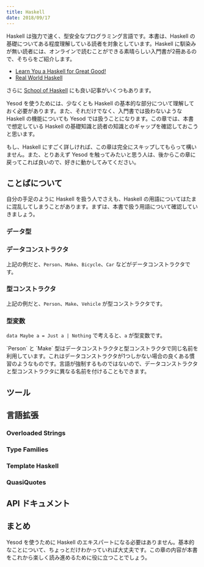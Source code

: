 ```yaml
---
title: Haskell
date: 2018/09/17
---
```


Haskell は強力で速く、型安全なプログラミング言語です。本書は、Haskell の基礎についてある程度理解している読者を対象としています。Haskell に馴染みが無い読者には、オンラインで読むことができる素晴らしい入門書が2冊あるので、そちらをご紹介します。

- [Learn You a Haskell for Great Good!](http://learnyouahaskell.com/)
- [Real World Haskell](http://book.realworldhaskell.org/read/)

さらに [School of Haskell](https://www.fpcomplete.com/introduction-to-haskell) にも良い記事がいくつもあります。

Yesod を使うためには、少なくとも Haskell の基本的な部分について理解しておく必要があります。また、それだけでなく、入門書では扱わないような Haskell の機能についても Yesod では扱うことになります。この章では、本書で想定している Haskell の基礎知識と読者の知識とのギャップを確認しておこうと思います。

もし、Haskell にすごく詳しければ、この章は完全にスキップしてもらって構いません。また、とりあえず Yesod を触ってみたいと思う人は、後からこの章に戻ってこれば良いので、好きに動かしてみてください。

## ことばについて

自分の手足のように Haskell を扱う人でさえも、Haskell の用語についてはたまに混乱してしまうことがあります。まずは、本書で扱う用語について確認していきましょう。

### データ型

### データコンストラクタ

上記の例だと、`Person`、`Make`、`Bicycle`、`Car` などがデータコンストラクタです。

### 型コンストラクタ

上記の例だと、`Person`、`Make`、`Vehicle` が型コンストラクタです。

### 型変数

`data Maybe a = Just a | Nothing` で考えると、`a` が型変数です。

<div class="yesod-book-notice">
`Person` と `Make` 型はデータコンストラクタと型コンストラクタで同じ名前を利用しています。これはデータコンストラクタが1つしかない場合の良くある慣習のようなものです。言語が強制するものではないので、データコンストラクタと型コンストラクタに異なる名前を付けることもできます。
</div>

## ツール

## 言語拡張

### Overloaded Strings

### Type Families

### Template Haskell

### QuasiQuotes

## API ドキュメント

## まとめ

Yesod を使うために Haskell のエキスパートになる必要はありません。基本的なことについて、ちょっとだけわかっていれば大丈夫です。この章の内容が本書をこれから楽しく読み進めるために役に立つことでしょう。